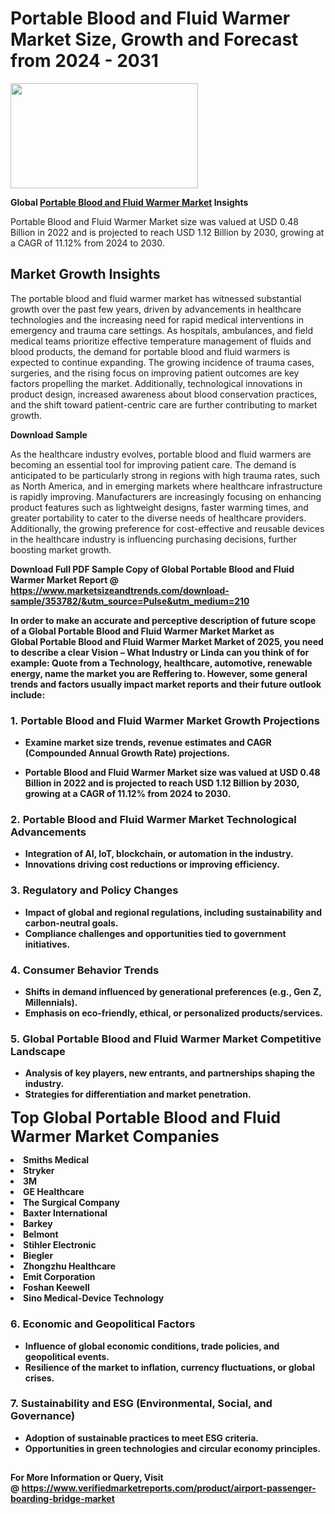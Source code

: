 <H1>Portable Blood and Fluid Warmer Market Size, Growth and Forecast from 2024 - 2031</H1><img class="aligncenter size-medium wp-image-584254" src="https://thirdeyenews.in/wp-content/uploads/2024/09/Global-Market-Research-300x168.jpeg" alt="" width="300" height="168" /><p><strong>Global&nbsp;<a href="https://www.marketsizeandtrends.com/download-sample/353782/&amp;utm_source=Pulse&amp;utm_medium=210">Portable Blood and Fluid Warmer Market</a> Insights</strong></p><p>Portable Blood and Fluid Warmer Market size was valued at USD 0.48 Billion in 2022 and is projected to reach USD 1.12 Billion by 2030, growing at a CAGR of 11.12% from 2024 to 2030.</p><p><h2>Market Growth Insights</h2> <p>The portable blood and fluid warmer market has witnessed substantial growth over the past few years, driven by advancements in healthcare technologies and the increasing need for rapid medical interventions in emergency and trauma care settings. As hospitals, ambulances, and field medical teams prioritize effective temperature management of fluids and blood products, the demand for portable blood and fluid warmers is expected to continue expanding. The growing incidence of trauma cases, surgeries, and the rising focus on improving patient outcomes are key factors propelling the market. Additionally, technological innovations in product design, increased awareness about blood conservation practices, and the shift toward patient-centric care are further contributing to market growth.</p> <p><strong>Download Sample</strong></p> <p>As the healthcare industry evolves, portable blood and fluid warmers are becoming an essential tool for improving patient care. The demand is anticipated to be particularly strong in regions with high trauma rates, such as North America, and in emerging markets where healthcare infrastructure is rapidly improving. Manufacturers are increasingly focusing on enhancing product features such as lightweight designs, faster warming times, and greater portability to cater to the diverse needs of healthcare providers. Additionally, the growing preference for cost-effective and reusable devices in the healthcare industry is influencing purchasing decisions, further boosting market growth.</p> <p><strong></p><p><span class=""><strong>Download Full PDF Sample Copy of Global Portable Blood and Fluid Warmer Market Report</strong> @ <a href="https://www.marketsizeandtrends.com/download-sample/353782/&amp;utm_source=Pulse&amp;utm_medium=210" target="_blank">https://www.marketsizeandtrends.com/download-sample/353782/&amp;utm_source=Pulse&amp;utm_medium=210</a></span></p><p>In order to make an accurate and perceptive description of future scope of a Global&nbsp;Portable Blood and Fluid Warmer Market Market as Global&nbsp;Portable Blood and Fluid Warmer Market Market of 2025, you need to describe a clear Vision &ndash; What Industry or Linda can you think of for example: Quote from a Technology, healthcare, automotive, renewable energy, name the market you are Reffering to. However, some general trends and factors usually impact market reports and their future outlook include:</p><h3>1.&nbsp;<strong>Portable Blood and Fluid Warmer Market Growth Projections</strong></h3><ul><li>Examine market size trends, revenue estimates and CAGR (Compounded Annual Growth Rate) projections.</li><li><p>Portable Blood and Fluid Warmer Market size was valued at USD 0.48 Billion in 2022 and is projected to reach USD 1.12 Billion by 2030, growing at a CAGR of 11.12% from 2024 to 2030.</p></li></ul><h3>2.&nbsp;<strong>Portable Blood and Fluid Warmer Market Technological Advancements</strong></h3><ul><li>Integration of AI, IoT, blockchain, or automation in the industry.</li><li>Innovations driving cost reductions or improving efficiency.</li></ul><h3>3.&nbsp;<strong>Regulatory and Policy Changes</strong></h3><ul><li>Impact of global and regional regulations, including sustainability and carbon-neutral goals.</li><li>Compliance challenges and opportunities tied to government initiatives.</li></ul><h3>4.&nbsp;<strong>Consumer Behavior Trends</strong></h3><ul><li>Shifts in demand influenced by generational preferences (e.g., Gen Z, Millennials).</li><li>Emphasis on eco-friendly, ethical, or personalized products/services.</li></ul><h3>5.&nbsp;<strong>Global Portable Blood and Fluid Warmer Market Competitive Landscape</strong></h3><ul><li>Analysis of key players, new entrants, and partnerships shaping the industry.</li><li>Strategies for differentiation and market penetration.</li></ul><p data-pm-slice="1 1 []"><span style="color: inherit; font-family: inherit; font-size: 25px;">Top Global Portable Blood and Fluid Warmer Market Companies</span></p><div class="" data-test-id=""><p><li>Smiths Medical</li><li> Stryker</li><li> 3M</li><li> GE Healthcare</li><li> The Surgical Company</li><li> Baxter International</li><li> Barkey</li><li> Belmont</li><li> Stihler Electronic</li><li> Biegler</li><li> Zhongzhu Healthcare</li><li> Emit Corporation</li><li> Foshan Keewell</li><li> Sino Medical-Device Technology</li></p></div><h3>6.&nbsp;<strong>Economic and Geopolitical Factors</strong></h3><ul><li>Influence of global economic conditions, trade policies, and geopolitical events.</li><li>Resilience of the market to inflation, currency fluctuations, or global crises.</li></ul><h3>7.&nbsp;<strong>Sustainability and ESG (Environmental, Social, and Governance)</strong></h3><ul><li>Adoption of sustainable practices to meet ESG criteria.</li><li>Opportunities in green technologies and circular economy principles.</li></ul><h2><strong style="font-size: 14px;">For More Information or Query, Visit @&nbsp;</strong><a style="background-color: #ffffff; font-size: 14px;" href="https://www.marketsizeandtrends.com/report/portable-blood-and-fluid-warmer-market/" target="_blank">https://www.verifiedmarketreports.com/product/airport-passenger-boarding-bridge-market</a></h2>
